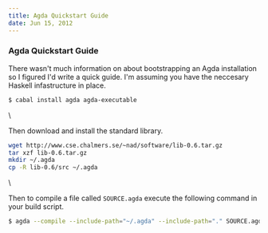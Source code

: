 ```yaml
---
title: Agda Quickstart Guide
date: Jun 15, 2012
---
```


### Agda Quickstart Guide

There wasn't much information on about bootstrapping
an Agda installation so I figured I'd write a quick guide.
I'm assuming you have the neccesary Haskell infastructure in
place.

```bash
$ cabal install agda agda-executable

```

\

Then download and install the standard library.

```bash
wget http://www.cse.chalmers.se/~nad/software/lib-0.6.tar.gz
tar xzf lib-0.6.tar.gz
mkdir ~/.agda
cp -R lib-0.6/src ~/.agda
```

\

Then to compile a file called ``SOURCE.agda`` execute the following
command in your build script.

```bash
$ agda --compile --include-path="~/.agda" --include-path="." SOURCE.agda
```
